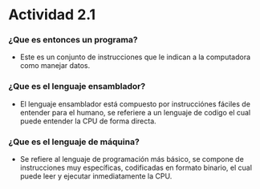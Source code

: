 # Actividad 2.1

### ¿Que es entonces un programa?

- Este es un conjunto de instrucciones que le indican a la computadora como manejar datos.

### ¿Que es el lenguaje ensamblador?

- El lenguaje ensamblador está compuesto por instrucciónes fáciles de entender para el humano, 
se referiere a un lenguaje de codigo el cual puede entender la CPU de forma directa.

### ¿Que es el lenguaje de máquina?

- Se refiere al lenguaje de programación más básico, se compone de instrucciones muy específicas, 
codificadas en formato binario, el cual puede leer y ejecutar inmediatamente la CPU.